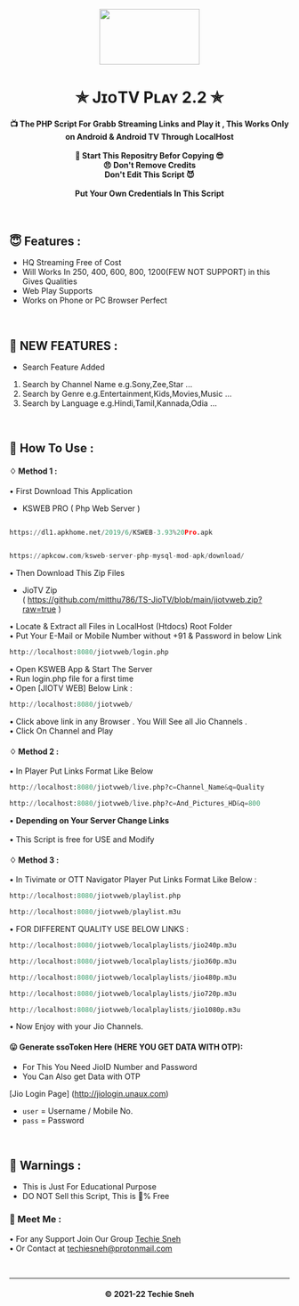 
<p align="center"><img src="https://images.firstpost.com/wp-content/uploads/2020/07/jio-tvplus-1280.jpg" width="180" height="100"></p>

<h1 align='center'>✯ JɪᴏTV Pʟᴀʏ 2.2 ✯</h1>

<!-- DO NOT EDIT FILE AND ADD YOU NAME HERE AND PUBLISH -->
<!-- © 2021-22 TechieSneh -->

<h4 align='center'>📺 The PHP Script For Grabb Streaming Links and Play it , This Works Only on Android & Android TV Through LocalHost <br><br>🌟 Start This Repositry Befor Copying 😎<br>😠 Don't Remove Credits<br>Don't Edit This Script 😈<br><br>Put Your Own Credentials In This Script</h4>
<br>

<h2>😇 Features :</h2>

- HQ Streaming Free of Cost <br>
- Will Works In 250, 400, 600, 800, 1200(FEW NOT SUPPORT) in this Gives Qualities
- Web Play Supports
- Works on Phone or PC Browser Perfect


<br>
<h2>💖 NEW FEATURES :</h2>

- Search Feature Added<br>
1. Search by Channel Name e.g.Sony,Zee,Star ...
2. Search by Genre e.g.Entertainment,Kids,Movies,Music ...
3. Search by Language e.g.Hindi,Tamil,Kannada,Odia ... 


<br>
<h2>🍁 How To Use : </h2>

#### ♢ Method 1 :

• First Download This Application<br>
 - KSWEB PRO ( Php Web Server ) <br>

  ```py
  
https://dl1.apkhome.net/2019/6/KSWEB-3.93%20Pro.apk

  ```
  
  ```py

https://apkcow.com/ksweb-server-php-mysql-mod-apk/download/

  ```

• Then Download This Zip Files<br>
 - JioTV Zip <br> ( https://github.com/mitthu786/TS-JioTV/blob/main/jiotvweb.zip?raw=true ) <br>

• Locate & Extract all Files in LocalHost (Htdocs) Root Folder <br>
• Put Your E-Mail or Mobile Number without +91 & Password in below Link <br>

```py
http://localhost:8080/jiotvweb/login.php
```

• Open KSWEB App & Start The Server <br>
• Run login.php file for a first time <br>
• Open [JIOTV WEB] Below Link :

```py
http://localhost:8080/jiotvweb/
```
• Click above link in any Browser . You Will See all Jio Channels . <br>
• Click On Channel and Play <br>

#### ♢ Method 2 :

• In Player Put Links Format Like Below

  ```py
http://localhost:8080/jiotvweb/live.php?c=Channel_Name&q=Quality
  ```

```py
http://localhost:8080/jiotvweb/live.php?c=And_Pictures_HD&q=800
```
  
• <b>Depending on Your Server Change Links<br></b><br> 
• This Script is free for USE and Modify</b><br>

#### ♢ Method 3 :

• In Tivimate or OTT Navigator Player Put Links Format Like Below :<br> 

  ```py
http://localhost:8080/jiotvweb/playlist.php
  ```

  ```py
http://localhost:8080/jiotvweb/playlist.m3u
  ```

• FOR DIFFERENT QUALITY USE BELOW LINKS :<br> 

  ```py
http://localhost:8080/jiotvweb/localplaylists/jio240p.m3u
  ```

  ```py
http://localhost:8080/jiotvweb/localplaylists/jio360p.m3u
  ```
  
  ```py
http://localhost:8080/jiotvweb/localplaylists/jio480p.m3u
  ```

  ```py
http://localhost:8080/jiotvweb/localplaylists/jio720p.m3u
  ```

  ```py
http://localhost:8080/jiotvweb/localplaylists/jio1080p.m3u
  ```          
  
• Now Enjoy with your Jio Channels.</b><br>

<!-- DO NOT EDIT FILE AND ADD YOU NAME HERE AND PUBLISH -->
<!-- © 2021-22 TechieSneh -->

#### 😛 Generate ssoToken Here (HERE YOU GET DATA WITH OTP):

- For This You Need JioID Number and Password
- You Can Also get Data with OTP 

[Jio Login Page] (http://jiologin.unaux.com)
 
- `user` = Username / Mobile No.
- `pass` = Password

<br>
 

<h2>🚸 Warnings :</h2>

- This is Just For Educational Purpose
- DO NOT Sell this Script, This is 💯% Free

<h3>🤗 Meet Me : </h3>

• For any Support Join Our Group [Techie Sneh](https://t.me/techiesneh)<br>
• Or Contact at [techiesneh@protonmail.com](mailto:techiesneh@protonmail.com)

<br>


---
<h4 align='center'>© 2021-22 Techie Sneh</h4>

<!-- DO NOT REMOVE THIS CREDIT -->










